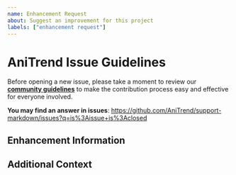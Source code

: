 ```yaml
---
name: Enhancement Request
about: Suggest an improvement for this project
labels: ["enhancement request"]
---
```


# AniTrend Issue Guidelines

Before opening a new issue, please take a moment to review our [**community guidelines**](https://github.com/AniTrend/support-markdown/blob/develop/CONTRIBUTING.md) to make the contribution process easy and effective for everyone involved.

**You may find an answer in issues**:
https://github.com/AniTrend/support-markdown/issues?q=is%3Aissue+is%3Aclosed


## Enhancement Information
<!-- Is your request related to a problem? Please describe and be concise. -->


## Additional Context
<!-- 
Any other information you might want to share, or that doesn't fit into any of the above headings.
If not please remove this section
-->
